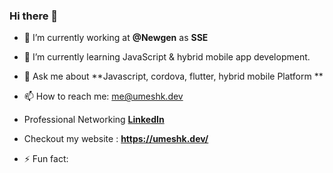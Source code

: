 ### Hi there 👋


- 🔭 I’m currently working at **@Newgen** as **SSE**

- 🌱 I’m currently learning JavaScript & hybrid mobile app development.

- 💬 Ask me about **Javascript, cordova, flutter, hybrid mobile Platform **

- 📫 How to reach me: me@umeshk.dev

- Professional Networking **[LinkedIn](https://linkedin.com/in/umesh1134)**

- Checkout my website : **https://umeshk.dev/**
- ⚡ Fun fact: 

